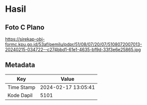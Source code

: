 # Hasil

## Foto C Plano

https://sirekap-obj-formc.kpu.go.id/53af/pemilu/pdpr/51/08/07/20/07/5108072007013-20240215-034722--c274bbd1-61e1-4635-bf9d-33f3e6e25865.jpg


## Metadata

| Key        | Value               |
| ---------- | ------------------- |
| Time Stamp | 2024-02-17 13:05:41 |
| Kode Dapil | 5101                |



